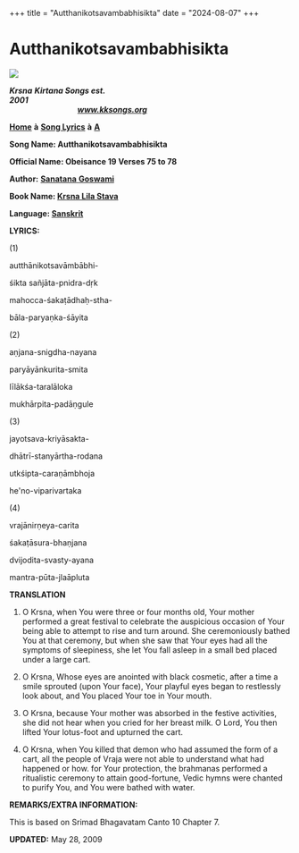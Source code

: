 +++
title = "Autthanikotsavambabhisikta"
date = "2024-08-07"
+++

# Autthanikotsavambabhisikta
**[![](http://kksongs.org/image_files/image002.jpg)](http://kksongs.org/)**

**_Krsna_** **_Kirtana Songs est. 2001_**                                                                                                                                                      **_www.kksongs.org_**

**[Home](http://kksongs.org/)** **à** **[Song Lyrics](http://kksongs.org/lyrics.html)** **à** **[A](http://kksongs.org/songs/song_a.html)**

**Song Name: Autthanikotsavambabhisikta**

**Official Name: Obeisance 19 Verses 75 to 78**

**Author:** [**Sanatana** **Goswami**](http://kksongs.org/authors/list/sanatana_g.html)

**Book Name: [Krsna Lila Stava](http://kksongs.org/authors/krsnalilastava.html)**

**Language: [Sanskrit](http://kksongs.org/language/list/sanskrit.html)**

**LYRICS:**

(1)

autthānikotsavāmbābhi-

śikta sañjāta-pnidra-dṛk

mahocca-śakaṭādhaḥ-stha\-

bāla-paryaṇka-śāyita

(2)

aṇjana-snigdha-nayana

paryāyānkurita-smita

līlākśa-taralāloka

mukhārpita-padāṇgule

(3)

jayotsava-kriyāsakta-

dhātrī-stanyārtha-rodana

utkśipta-caraṇāmbhoja

he'no-viparivartaka

(4)

vrajānirṇeya-carita

śakaṭāsura-bhaṇjana

dvijodita-svasty-ayana

mantra-pūta-jlaāpluta

**TRANSLATION**

1) O Krsna, when You were three or four months old, Your mother performed a great festival to celebrate the auspicious occasion of Your being able to attempt to rise and turn around. She ceremoniously bathed You at that ceremony, but when she saw that Your eyes had all the symptoms of sleepiness, she let You fall asleep in a small bed placed under a large cart.

2) O Krsna, Whose eyes are anointed with black cosmetic, after a time a smile sprouted (upon Your face), Your playful eyes began to restlessly look about, and You placed Your toe in Your mouth.

3) O Krsna, because Your mother was absorbed in the festive activities, she did not hear when you cried for her breast milk. O Lord, You then lifted Your lotus-foot and upturned the cart.

4) O Krsna, when You killed that demon who had assumed the form of a cart, all the people of Vraja were not able to understand what had happened or how. for Your protection, the brahmanas performed a ritualistic ceremony to attain good-fortune, Vedic hymns were chanted to purify You, and You were bathed with water.

**REMARKS/EXTRA INFORMATION:**

This is based on Srimad Bhagavatam Canto 10 Chapter 7.

**UPDATED:** May 28, 2009